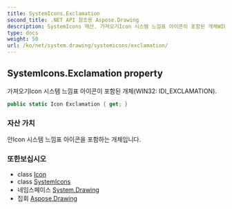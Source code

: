 ```yaml
---
title: SystemIcons.Exclamation
second_title: .NET API 참조용 Aspose.Drawing
description: SystemIcons 재산. 가져오기Icon 시스템 느낌표 아이콘이 포함된 개체WIN32 IDI_EXCLAMATION.
type: docs
weight: 50
url: /ko/net/system.drawing/systemicons/exclamation/
---
```

## SystemIcons.Exclamation property

가져오기Icon 시스템 느낌표 아이콘이 포함된 개체(WIN32: IDI_EXCLAMATION).

```csharp
public static Icon Exclamation { get; }
```

### 자산 가치

안Icon 시스템 느낌표 아이콘을 포함하는 개체입니다.

### 또한보십시오

* class [Icon](../../icon/)
* class [SystemIcons](../)
* 네임스페이스 [System.Drawing](../../systemicons/)
* 집회 [Aspose.Drawing](../../../)


